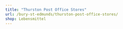 ```yaml
---
title: "Thurston Post Office Stores"
url: /bury-st-edmunds/thurston-post-office-stores/
shop: Lebensmittel
---
```

